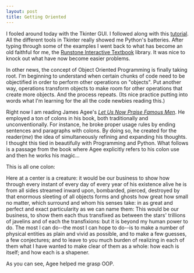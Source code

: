 ```yaml
--- 
layout: post
title: Getting Oriented 
---
```


I fooled around today with the Tkinter GUI. I followed along with this [tutorial](http://zetcode.com/gui/tkinter/). All the different tools in Tkinter really showed me Python's batteries. After typing through some of the examples I went back to what has become an old faithful for me, the [Runstone Interactive Textbook](http://interactivepython.org/runestone/static/pip/Assignments/week3.html#problem-set) library. It was nice to knock out what have now become easier problems.

In other news, the concept of Object Oriented Programming is finally taking root. I'm beginning to understand when certain chunks of code need to be objectified in order to perform other operations on "objects". Put another way, operations transform objects to make room for other operations that create more objects. And the process repeats. (Its nice practice putting into words what I'm learning for the all the code newbies reading this.)

Right now I am reading James Agee's *[Let Us Now Praise Famous Men](https://www.goodreads.com/book/show/243360.Let_Us_Now_Praise_Famous_Men)*. He employed a ton of colons in his book, both traditionally and unconventionally. For instance, he broke proper  usage rules by ending sentences and paragraphs with colons. By doing so, he created for the reader(*me*) the idea of simultaneously refining and expanding his thoughts. I thought this tied in beautifully with Programming and Python. What follows is a passage from the book where Agee explicitly refers to his colon use and then he works his magic...

<p class="message">
This is all one colon:

Here at a center is a creature: it would be our business to show how through every instant of every day of every year of his existence alive he is from all sides streamed inward upon, bombarded, pierced, destroyed by that enormous sleeting of all objects forms and ghosts how great how small no matter, which surround and whom his senses take: in as great and perfect and exact particularity as we can name them:
This would be our business, to show them each thus transfixed as between the stars' trillions of javelins and of each the transfixions: but it is beyond my human power to do. The most I can do--the most I can hope to do--is to make a number of physical entities as plain and vivid as possible, and to make a few guesses, a few conjectures; and to leave to you much burden of realizing in each of them what I have wanted to make clear of them as a whole: how each is itself; and how each is a shapener.
</p>

As you can see, Agee helped me grasp OOP.
